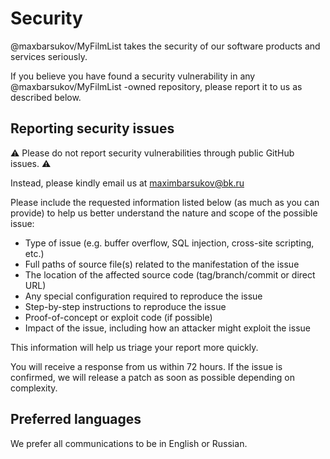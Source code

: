 # Security

@maxbarsukov/MyFilmList takes the security of our software products and services seriously.

If you believe you have found a security vulnerability in any @maxbarsukov/MyFilmList -owned repository, please report it to us as described below.

## Reporting security issues

⚠️ Please do not report security vulnerabilities through public GitHub issues. ⚠️ 

Instead, please kindly email us at maximbarsukov@bk.ru

Please include the requested information listed below (as much as you can provide) to help us better understand the nature and scope of the possible issue:

- Type of issue (e.g. buffer overflow, SQL injection, cross-site scripting, etc.)
- Full paths of source file(s) related to the manifestation of the issue
- The location of the affected source code (tag/branch/commit or direct URL)
- Any special configuration required to reproduce the issue
- Step-by-step instructions to reproduce the issue
- Proof-of-concept or exploit code (if possible)
- Impact of the issue, including how an attacker might exploit the issue

This information will help us triage your report more quickly.

You will receive a response from us within 72 hours. If the issue is confirmed, we will release a patch as soon as possible depending on complexity.

## Preferred languages

We prefer all communications to be in English or Russian.
